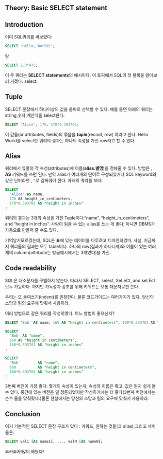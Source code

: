 ## Theory: Basic SELECT statement

## Introduction

이미 SQL쿼리를 써보았다:

```sql
SELECT 'Hello, World!';
```

랑

```sql
SELECT 2.3*4+5;
```

이 두 쿼리는 **SELECT statements**의 예시이다. 이 토픽에서 SQL의 첫 블록을 알아보러 가겠다. select.

## Tuple

SELECT 문장에서 하나이상의 값을 콤마로 선택할 수 있다. 예를 들면 아래의 쿼리는 string,숫자,계산식을 select한다.

```sql
SELECT 'Alice', 170, 170*0.393701;
```

이 값들(or attributes, fields)의 묶음을 **tuple**(record, row) 이라고 한다. Hello World를 select한 쿼리의 결과는 하나의 속성을 가진 row라고 할 수 있다.

## Alias

쿼리에서 튜플의 각 속성(attributes)에 이름(**alias.별명**)을 정해줄 수 있다. 방법은 , **AS** 키워드를 쓰면 된다. 만약 alias가 여러개의 단어로 구성되있거나 SQL keyword와 같은 단어라면 , `"`로 감싸줘야 한다. 아래의 쿼리를 보라:

```sql
SELECT 
  'Alice' AS name, 
  170 AS height_in_centimeters, 
  170*0.393701 AS "height in inches"
;
```

쿼리의 결과는 3개의 속성을 가진 Tuple이다:“name”, “height_in_centimeters”, and “height in inches”. 사람이 읽을 수 있는 alias를 쓰는 게 좋다; 아니면 DBMS가 자동으로 만들어 줄 수도 있다.

기억날지모르겠는데, SQL은 표에 있는 데이터를 다루려고 디자인되었따. 사실, 지금까지 쿼리들의 결과는 모두 table이다. 하나의 row(결과가 하나니까)와 이름이 있는 여러개의 column(attribute는 방금예시에서는 3개였다)을 가진.

## Code readability

SQL은 대소문자를 구별하지 않는다. 따라서 SELECT, select, SeLeCt, and seLEct모두 가능하다. 하지만 가독성과 강조를 위해 키워드는 보통 대문자로만 쓴다.

우리는 또 들여쓰기(indent)를 권장한다. 물론 코드가이드는 여러가지가 있다. 당신의 소망과 팀의 요구에 맞춰서 사용하라.

여러 방법으로 같은 쿼리를 작성하였다. 어느 방법이 좋으신지?

```sql
SELECT 'Bob' AS name, 160 AS "height in centimeters", 160*0.393701 AS "height in inches";

SELECT 
  'Bob' AS "name", 
  160 AS "height in centimeters", 
  160*0.393701 AS "height in inches"
;

SELECT 
  'Bob'        AS "name", 
  160          AS "height in centimeters", 
  160*0.393701 AS "height in inches"
;
```

3번째 버전이 가장 좋다: 몇개의 속성이 있는지, 속성의 이름은 뭐고, 값은 뭔지 쉽게 볼 수 있다. 중간에 있는 버전은 덜 정돈되었지만 작성하기에는 더 좋다(3번째 버전에서는 손수 줄을 맞춰줬다.)물론 현실에서는 당신의 소망과 팀의 요구에 맞춰서 사용하라.

## Conclusion

여기 기본적인 SELECT 문장 구조가 있다 : 키워드, 원하는 것들(과 alias),그리고 세미콜론:

```sql
SELECT val1 [AS name1], ..., valN [AS nameN];
```

추카추카!많이 배웠다!